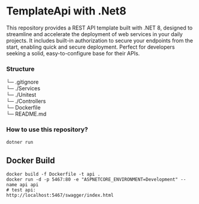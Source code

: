 # TemplateApi with .Net8
This repository provides a REST API template built with .NET 8, designed to streamline and accelerate the deployment of web services in your daily projects. It includes built-in authorization to secure your endpoints from the start, enabling quick and secure deployment. Perfect for developers seeking a solid, easy-to-configure base for their APIs.

### Structure
└─ .gitignore <br>
└─ ./Services <br>
└─ ./Unitest <br>
└─ ./Controllers <br>
└─ Dockerfile <br>
└─ README.md <br>

### How to use this repository?
```
dotner run
```

## Docker Build

```
docker build -f Dockerfile -t api .
docker run -d -p 5467:80 -e "ASPNETCORE_ENVIRONMENT=Development" --name api api
# test api:
http://localhost:5467/swagger/index.html
```

